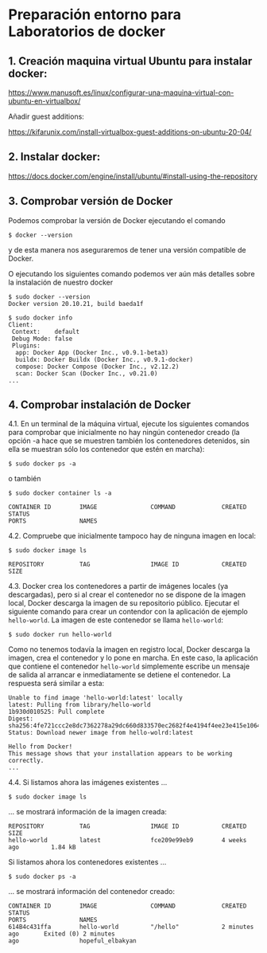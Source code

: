 # Preparación entorno para Laboratorios de docker

## 1. Creación maquina virtual Ubuntu para instalar docker:

https://www.manusoft.es/linux/configurar-una-maquina-virtual-con-ubuntu-en-virtualbox/

Añadir guest additions:

https://kifarunix.com/install-virtualbox-guest-additions-on-ubuntu-20-04/

## 2. Instalar docker:

https://docs.docker.com/engine/install/ubuntu/#install-using-the-repository

## 3. Comprobar versión de Docker
Podemos comprobar la versión de Docker ejecutando el comando

	$ docker --version

y de esta manera nos aseguraremos de tener una versión compatible de Docker.

O ejecutando los siguientes comando podemos ver aún más detalles sobre la instalación de nuestro docker

	$ sudo docker --version
	Docker version 20.10.21, build baeda1f

	$ sudo docker info
	Client:
	 Context:    default
	 Debug Mode: false
	 Plugins:
	  app: Docker App (Docker Inc., v0.9.1-beta3)
	  buildx: Docker Buildx (Docker Inc., v0.9.1-docker)
	  compose: Docker Compose (Docker Inc., v2.12.2)
	  scan: Docker Scan (Docker Inc., v0.21.0)
	...

## 4. Comprobar instalación de Docker

4.1. En un terminal de la máquina virtual, ejecute los siguientes comandos para comprobar que inicialmente no hay ningún contenedor creado
(la opción -a hace que se muestren también los contenedores detenidos, sin ella se muestran sólo los contenedor que estén en
marcha):

	$ sudo docker ps -a

o también

	$ sudo docker container ls -a

	CONTAINER ID        IMAGE               COMMAND             CREATED             STATUS
	PORTS               NAMES

4.2. Compruebe que inicialmente tampoco hay de ninguna imagen en local:

	$ sudo docker image ls

	REPOSITORY          TAG                 IMAGE ID            CREATED             SIZE

4.3. Docker crea los contenedores a partir de imágenes locales (ya descargadas), pero si al crear el contenedor no se dispone de la imagen local, Docker descarga la imagen de su repositorio público. Ejecutar el siguiente comando para crear un contendor con la aplicación de ejemplo `hello-world`. La imagen de este contenedor se llama `hello-world`:

	$ sudo docker run hello-world

Como no tenemos todavía la imagen en registro local, Docker descarga la imagen, crea el contenedor y lo pone en marcha.
En este caso, la aplicación que contiene el contenedor `hello-world` simplemente escribe un mensaje de salida al arrancar e inmediatamente se detiene el contenedor. La respuesta será similar a esta:

	Unable to find image 'hello-world:latest' locally
	latest: Pulling from library/hello-world
	1b930d010525: Pull complete
	Digest: sha256:4fe721ccc2e8dc7362278a29dc660d833570ec2682f4e4194f4ee23e415e1064
	Status: Download newer image from hello-wolrd:latest

	Hello from Docker!
	This message shows that your installation appears to be working correctly.
	...

4.4. Si listamos ahora las imágenes existentes ...

	$ sudo docker image ls

... se mostrará información de la imagen creada:

	REPOSITORY          TAG                 IMAGE ID            CREATED             SIZE
	hello-world         latest              fce209e99eb9        4 weeks ago         1.84 kB

Si listamos ahora los contenedores existentes ...

	$ sudo docker ps -a

... se mostrará información del contenedor creado:

	CONTAINER ID        IMAGE               COMMAND             CREATED             STATUS
	PORTS               NAMES
	614B4c431ffa        hello-world         "/hello"            2 minutes ago       Exited (0) 2 minutes
	ago                 hopeful_elbakyan
